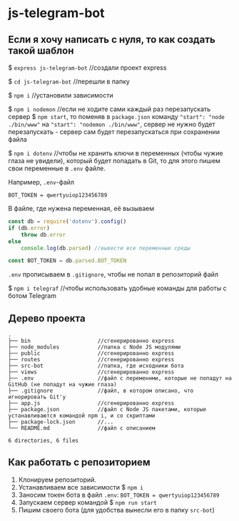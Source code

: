 # js-telegram-bot

## Если я хочу написать с нуля, то как создать такой шаблон 

$ `express js-telegram-bot` //создали проект express

$ `cd js-telegram-bot` //перешли в папку

$ `npm i` //установили зависимости

$ `npm i nodemon` //если не ходите сами каждый раз перезапускать сервер $ `npm start`, то поменяв в `package.json` команду `"start": "node ./bin/www"` на `"start": "nodemon ./bin/www"`, сервер не нужно будет перезапускать - сервер сам будет перезапускаться при сохранении файла

$ `npm i dotenv` //чтобы не хранить ключи в переменных (чтобы чужие глаза не увидели), который будет попадать в Git, то для этого пишем свои переменные в `.env` файле.

Например, `.env`-файл

```
BOT_TOKEN = qwertyuiop123456789
```

В файле, где нужена переменная, её вызываем

```js
const db = require('dotenv').config()
if (db.error)
    throw db.error
else
    console.log(db.parsed) //вывести все переменные среды

const BOT_TOKEN = db.parsed.BOT_TOKEN
```

`.env` прописываем в `.gitignore`, чтобы не попал в репозиторий файл

$ `npm i telegraf` //чтобы использовать удобные команды для работы с ботом Telegram


## Дерево проекта

```
.
├── bin                     //сгенерированно express
├── node_modules            //папка с Node JS модулями
├── public                  //сгенерированно express
├── routes                  //сгенерированно express
├── src-bot                 //папка, где исходники бота
├── views                   //сгенерированно express
├── .env                    //файл с переменнми, которые не попадут на GitHub (не попадут на чужие глаза)
├── .gitignore              //файл, в котором описано, что игнорировать Git'у
├── app.js                  //сгенерированно express
├── package.json            //файл с Node JS пакетами, которые устанавливаются командой npm i, и со скриптами
├── package-lock.json       //...
└── README.md               //файл с описанием

6 directories, 6 files
```

## Как работать с репозиторием

1. Клонируем репозиторий.
1. Устанавливаем все зависимости $ `npm i`
1. Заносим токен бота в файл `.env`: `BOT_TOKEN = qwertyuiop123456789`
1. Запускаем сервер командой $ `npm run start`
1. Пишим своего бота (для удобства вынесли его в папку `src-bot`)
